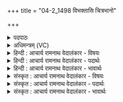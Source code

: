 +++
title = "04-2_1498 विभक्तासि चित्रभानो"

+++
<details><summary>पदपाठः</summary>

वि꣣भक्ता꣢। वि꣣। भक्ता꣢। अ꣡सि। चित्रभानो। चित्र। भानो। सि꣡न्धोः꣢꣯। ऊ꣣र्मौ꣢। उ꣣पाके꣢। आ। स꣣द्यः꣢। स꣣। द्यः꣢। दा꣣शु꣡षे꣢। क्ष꣣रसि। १४९८।
</details>

<details><summary>अधिमन्त्रम् (VC)</summary>

- अग्निः
- शुनःशेप आजीगर्तिः
- गायत्री
- षड्जः
</details>

<details><summary>हिन्दी : आचार्य रामनाथ वेदालंकार - विषयः</summary>

अगले मन्त्र में फिर जगदीश्वर और आचार्य को कहा गया है।
</details>

<details><summary>हिन्दी : आचार्य रामनाथ वेदालंकार - पदार्थः</summary>

पदार्थान्वयभाषाः -  प्रथम—परमात्मा के पक्ष में। हे (चित्रभानो) अद्भुत तेजवाले अग्नि नामक परमात्मन् ! आप (विभक्ता असि) अपने तेज को अन्य सूर्य आदि पदार्थों में बाँटनेवाले हो। आप (सिन्धोः) समुद्र वा नदी की (उर्मौ) लहर में विद्यमान हो। आप (उपाके) सबके समीप (आ) विराजमान हो। आप (दाशुषे) आत्मसमर्पणकर्ता उपासक के लिए (सद्यः) शीघ्र ही (क्षरसि) आनन्द को चुआते हो ॥ द्वितीय—आचार्य के पक्ष में। हे (चित्रभानो) अद्भुत विद्या-प्रकाश से पूर्ण विद्वान् आचार्य ! आप (विभक्ता असि) अन्यों में विद्या को बांटनेवाले हो। (सिन्धोः उर्मौ उपाके) नदी के लहरोंवाले प्रवाह के निकट (आ) गुरुकुल आश्रम की स्थापना करके निवास करते हो और वहाँ (सद्यः) जल्दी-जल्दी (दाशुषे) आत्मसमर्पक शिष्य के लिए (क्षरसि) विद्या को बरसाते हो ॥२॥ यहाँ श्लेषालङ्कार है ॥२॥
</details>

<details><summary>हिन्दी : आचार्य रामनाथ वेदालंकार - भावार्थः</summary>

भावार्थभाषाः -  जैसे जगदीश्वर सब वस्तुएँ अपनी प्रजाओं में बाँटते हैं,वैसे ही गुरु लोग सब विद्याएँ अपने शिष्यों में बाँटें ॥२॥
</details>

<details><summary>संस्कृत : आचार्य रामनाथ वेदालंकार - विषयः</summary>

अथ पुनर्जगदीश्वरमाचार्यं च प्राह।
</details>

<details><summary>संस्कृत : आचार्य रामनाथ वेदालंकार - पदार्थः</summary>

पदार्थान्वयभाषाः -  प्रथमः—परमात्मपरः। हे (चित्रभानो) अद्भुततेजस्क अग्ने परमात्मन् ! त्वम् (विभक्ता) असि स्वकीयस्य तेजसः अन्येषु सूर्यादिपदार्थेषु विभाजयिता असि। त्वम् (सिन्धोः) समुद्रस्य नद्याः वा (ऊर्मौ) तरङ्गे विद्यसे। (उपाके) सर्वेषां समीपे (आ) आगतोऽसि। [उपाके इति अन्तिकनाम। निघं० २।१६।] त्वम् (दाशुषे) आत्मसमर्पकाय उपासकाय (सद्यः) शीघ्रमेव (क्षरसि) आनन्दं स्रावयसि ॥ द्वितीयः—आचार्यपरः। हे (चित्रभानो२) अद्भुतविद्याप्रकाशमय विद्वन् आचार्य ! त्वम् (विभक्ता असि) विद्यायाः अन्येषु विभाजयिता विद्यसे। (सिन्धोः ऊर्मौ उपाके) नद्याः ऊर्मिमयस्य प्रवाहस्य निकटे (आ) गुरुकुलाश्रमं संस्थाप्य आतिष्ठसि। तत्र च (सद्यः) शीघ्रम् (दाशुषे२) आत्मसमर्पकाय शिष्याय (क्षरसि) विद्यां वर्षसि ॥२॥४ अत्र श्लेषालङ्कारः ॥२॥
</details>

<details><summary>संस्कृत : आचार्य रामनाथ वेदालंकार - भावार्थः</summary>

भावार्थभाषाः -  यथा जगदीश्वरः सर्वं वस्तुजातं स्वप्रजासु विभजति तथैव गुरवः सर्वा विद्याः शिष्येषु विभजेरन् ॥२॥
</details>